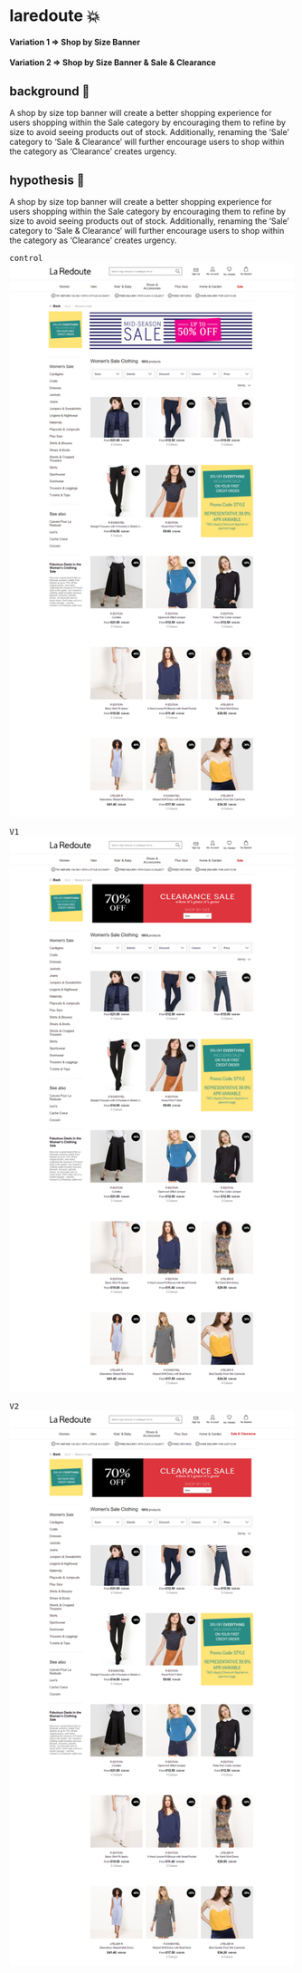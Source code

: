 # laredoute :boom:

#### Variation 1 => Shop by Size Banner
#### Variation 2 => Shop by Size Banner & Sale & Clearance

## background :crystal_ball:
A shop by size top banner will create a better shopping experience for users shopping within the Sale category by encouraging them to refine by size to avoid seeing products out of stock. Additionally, renaming the ‘Sale’ category to ‘Sale & Clearance’ will further encourage users to shop within the category as ‘Clearance’ creates urgency. 

## hypothesis  :construction:
A shop by size top banner will create a better shopping experience for users shopping within the Sale category by encouraging them to refine by size to avoid seeing products out of stock. Additionally, renaming the ‘Sale’ category to ‘Sale & Clearance’ will further encourage users to shop within the category as ‘Clearance’ creates urgency. 

<kbd>control</kbd>
![](src/Control.png)


<kbd>V1</kbd>
![](src/V1.png)


<kbd>V2</kbd>
![](src/V2.png)
